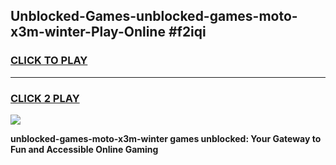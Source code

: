 
## Unblocked-Games-unblocked-games-moto-x3m-winter-Play-Online #f2iqi
<h3>
<a href="https://news.freeplayer.one?title=unblocked-games-moto-x3m-winter&ref=3">CLICK TO PLAY</a></h3>
<hr>

<h3>
<a href="https://news.freeplayer.one?title=unblocked-games-moto-x3m-winter&ref=3">CLICK 2 PLAY</a>
  
</h3>

<a href="https://news.freeplayer.one?title=unblocked-games-moto-x3m-winter&ref=3"><img src="https://clearcache.store/games.png"></a>


**unblocked-games-moto-x3m-winter games unblocked: Your Gateway to Fun and Accessible Online Gaming**
